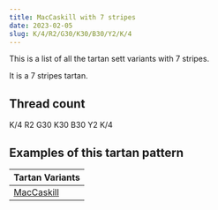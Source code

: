 ```yaml
---
title: MacCaskill with 7 stripes
date: 2023-02-05
slug: K/4/R2/G30/K30/B30/Y2/K/4
---
```

This is a list of all the tartan sett variants with 7 stripes.

It is a 7 stripes tartan.


## Thread count
K/4 R2 G30 K30 B30 Y2 K/4

## Examples of this tartan pattern

| Tartan Variants |
|---------------|
| [MacCaskill](/variants/k/4/r2/g30/k30/b30/y2/k/4-b304080-g008000-k000000-rc00000-yf0c000)||
